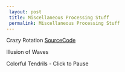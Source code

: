 ```yaml
---
 layout: post
 title: Miscellaneous Processing Stuff
 permalink: Miscellaneous Processing Stuff
---
```


Crazy Rotation <a href="/assets/files/CrazyRotation.txt">SourceCode</a>
<canvas data-processing-sources="/assets/files/CrazyRotation.pde"></canvas>

Illusion of Waves
<canvas data-processing-sources="/assets/files/WavesSketch.pde"></canvas>

Colorful Tendrils - Click to Pause
<canvas data-processing-sources="/assets/files/ColorfulTendrils.pde"></canvas>

